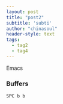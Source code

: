```yaml
---
layout: post
title: "post2"
subtitle: 'subti'
author: "chinasoul"
header-style: text
tags:
  - tag2
  - tag4
---
```


Emacs

### Buffers

`SPC b b`
